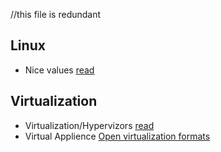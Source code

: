 //this file is redundant

## Linux
*	Nice values [read](/topics2/nice.md)

## Virtualization
*	Virtualization/Hypervizors [read](/topics2/virtualization/hypervisors.md) 
* 	Virtual Applience [Open virtualization formats](/topics2/virtualization/virtual_applience.md) 

